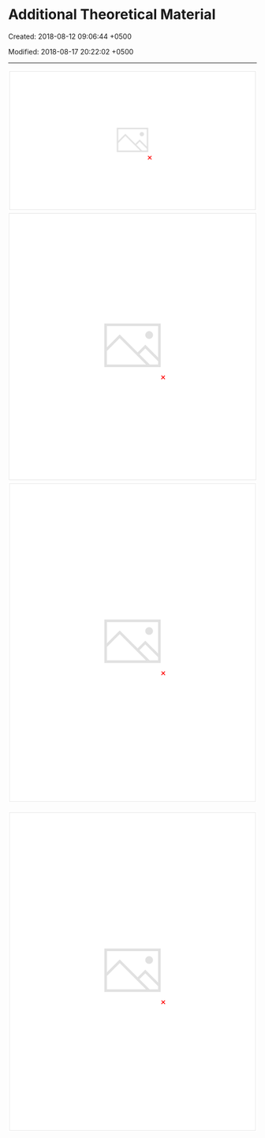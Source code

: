 # Additional Theoretical Material

Created: 2018-08-12 09:06:44 +0500

Modified: 2018-08-17 20:22:02 +0500

---

![image](media/Intro-Syllabus_Additional-Theoretical-Material-1-image1.png)
![image](media/Intro-Syllabus_Additional-Theoretical-Material-1-image3.png)
![image](media/Intro-Syllabus_Additional-Theoretical-Material-1-image4.png)

![image](media/Intro-Syllabus_Additional-Theoretical-Material-1-image5.png)
